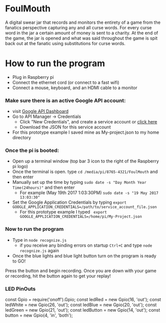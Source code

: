 # FoulMouth

A digital swear jar that records and monitors the entirety of a game from the fanatics perspective capturing any and all curse words. For every curse word in the jar a certain amount of money is sent to a charity. At the end of the game, the jar is opened and what was said throughout the game is spit back out at the fanatic using substitutions for curse words.

# How to run the program

- Plug in Raspberry pi
- Connect the ethernet cord (or connect to a fast wifi)
- Connect a mouse, keyboard, and an HDMI cable to a monitor

### Make sure there is an active Google API account:

- visit [Google API Dashboard](https://console.developers.google.com/apis/dashboard?project=iron-tea-166414&duration=PT1H)
- Go to API Manager -> Credentials
    - Click "New Credentials", and create a service account or [click here](https://console.cloud.google.com/project/_/apiui/credential/serviceaccount)
    - Download the JSON for this service account
- For this prototype example I saved mine as My-project.json to my home directory


### Once the pi is booted:

- Open up a terminal window (top bar 3 icon to the right of the Raspberry pi logo)
- Once the terminal is open. type `cd /media/pi/8765-4321/FoulMouth` and then enter
- Manually set up the time by typing `sudo date -s "Day Month Year Time(24hours)"` and then enter
  - For example (May 19th 2017 1:03:30PM) `sudo date -s "19 May 2017 13:03:30"`
- Set the Google Application Credentials by typing `export GOOGLE_APPLICATION_CREDENTIALS=/path/to/service_account_file.json`
  - For this prototype example I typed ` export GOOGLE_APPLICATION_CREDENTIALS=/home/pi/My-Project.json`

### Now to run the program

- Type in `node recognize.js`
  - if you receive any binding errors on startup `Ctrl+C` and type `node recognize.js` again
- Once the blue lights and blue light button turn on the program is ready to GO!


Press the button and begin recording. Once you are down with your game or recording, hit the button again to get your replay!

###  LED PinOuts
const Gpio = require('onoff').Gpio;
const ledRed = new Gpio(16, 'out');
const ledWhite = new Gpio(26, 'out');
const ledBlue = new Gpio(20, 'out');
const ledGreen = new Gpio(21, 'out');
const ledButton = new Gpio(14, 'out');
const button = new Gpio(4, 'in', 'both');
